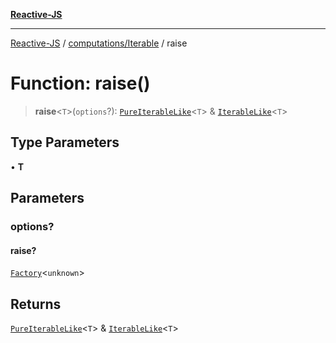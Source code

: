 [**Reactive-JS**](../../../README.md)

***

[Reactive-JS](../../../README.md) / [computations/Iterable](../README.md) / raise

# Function: raise()

> **raise**\<`T`\>(`options`?): [`PureIterableLike`](../../interfaces/PureIterableLike.md)\<`T`\> & [`IterableLike`](../../interfaces/IterableLike.md)\<`T`\>

## Type Parameters

• **T**

## Parameters

### options?

#### raise?

[`Factory`](../../../functions/type-aliases/Factory.md)\<`unknown`\>

## Returns

[`PureIterableLike`](../../interfaces/PureIterableLike.md)\<`T`\> & [`IterableLike`](../../interfaces/IterableLike.md)\<`T`\>
